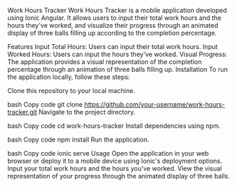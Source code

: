Work Hours Tracker
Work Hours Tracker is a mobile application developed using Ionic Angular. It allows users to input their total work hours and the hours they've worked, and visualize their progress through an animated display of three balls filling up according to the completion percentage.

Features
Input Total Hours: Users can input their total work hours.
Input Worked Hours: Users can input the hours they've worked.
Visual Progress: The application provides a visual representation of the completion percentage through an animation of three balls filling up.
Installation
To run the application locally, follow these steps:

Clone this repository to your local machine.

bash
Copy code
git clone https://github.com/your-username/work-hours-tracker.git
Navigate to the project directory.

bash
Copy code
cd work-hours-tracker
Install dependencies using npm.

bash
Copy code
npm install
Run the application.

bash
Copy code
ionic serve
Usage
Open the application in your web browser or deploy it to a mobile device using Ionic's deployment options.
Input your total work hours and the hours you've worked.
View the visual representation of your progress through the animated display of three balls.
